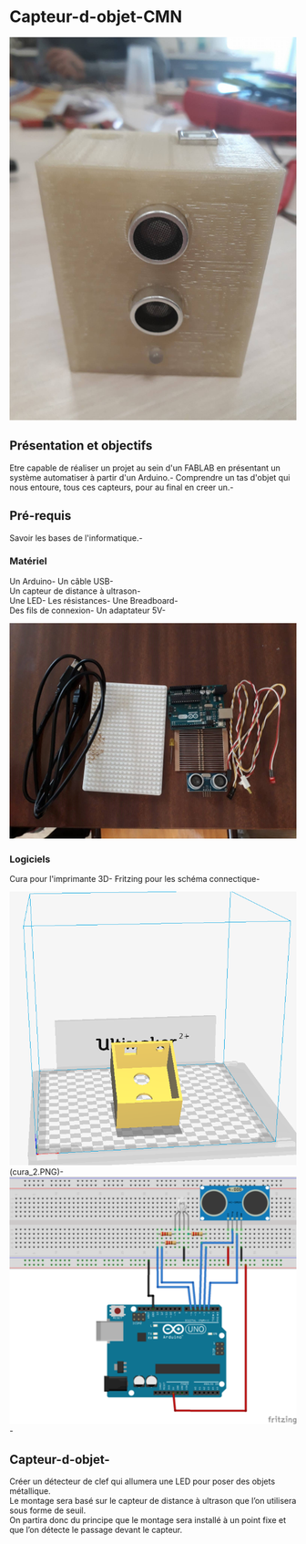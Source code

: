 # Capteur-d-objet-CMN

![Capteur-d-objet-CMN](objet_fini.jpg)

## Présentation et objectifs
Etre capable de réaliser un projet au sein d'un FABLAB en présentant un système automatiser à partir d'un Arduino.-
Comprendre un tas d'objet qui nous entoure, tous ces capteurs, pour au final en creer un.- 

## Pré-requis
Savoir les bases de l'informatique.-

### Matériel

Un Arduino-
Un câble USB-                                         
Un capteur de distance à ultrason-  
Une LED- 
Les résistances- 
Une Breadboard-     
Des fils de connexion- 
Un adaptateur 5V-  

![Matériel](Elements.jpg)

### Logiciels
Cura pour l'imprimante 3D-
Fritzing pour les schéma connectique-

![Schéma](cura_1.PNG)(cura_2.PNG)-
![Schéma](LED_RGB_US_Fritzing.png)-



## Capteur-d-objet-
Créer un détecteur de clef qui allumera une LED pour poser des objets métallique.<br> Le montage sera basé sur le capteur de distance à ultrason que l’on utilisera sous forme de seuil.<br> On partira donc du principe que le montage sera installé à un point fixe et que l’on détecte le passage devant le capteur.<br>
